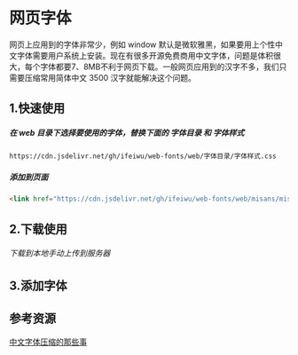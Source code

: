 # 网页字体

网页上应用到的字体非常少，例如 window 默认是微软雅黑，如果要用上个性中文字体需要用户系统上安装。现在有很多开源免费商用中文字体，问题是体积很大，每个字体都要7、8MB不利于网页下载。一般网页应用到的汉字不多，我们只需要压缩常用简体中文 3500 汉字就能解决这个问题。

## 1.快速使用
##### 在 web 目录下选择要使用的字体，替换下面的 **字体目录** 和 **字体样式**
```
https://cdn.jsdelivr.net/gh/ifeiwu/web-fonts/web/字体目录/字体样式.css
```
##### 添加到页面

```html
<link href="https://cdn.jsdelivr.net/gh/ifeiwu/web-fonts/web/misans/misans.css" rel="stylesheet">
```

## 2.下载使用
###### 下载到本地手动上传到服务器


## 3.添加字体


## 参考资源

[中文字体压缩的那些事](https://hsingko.github.io/post/compress_webfont/)
